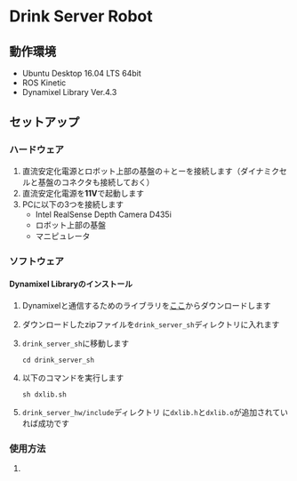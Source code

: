 # Drink Server Robot

## 動作環境

+ Ubuntu Desktop 16.04 LTS 64bit
+ ROS Kinetic
+ Dynamixel Library Ver.4.3

## セットアップ

### ハードウェア

1. 直流安定化電源とロボット上部の基盤の＋とーを接続します（ダイナミクセルと基盤のコネクタも接続しておく）
2. 直流安定化電源を<b>11V</b>で起動します
3. PCに以下の3つを接続します
	+ Intel RealSense Depth Camera D435i
	+ ロボット上部の基盤
	+ マニピュレータ

### ソフトウェア

#### Dynamixel Libraryのインストール

1. Dynamixelと通信するためのライブラリを[ここ](http://www.besttechnology.co.jp/download/DXLIB_V4.3.zip)からダウンロードします
2. ダウンロードしたzipファイルを`drink_server_sh`ディレクトリに入れます
3. `drink_server_sh`に移動します

	```
	cd drink_server_sh
	```

4. 以下のコマンドを実行します

	```
	sh dxlib.sh
	```

5. `drink_server_hw/include`ディレクトリ に`dxlib.h`と`dxlib.o`が追加されていれば成功です

### 使用方法
1. 


